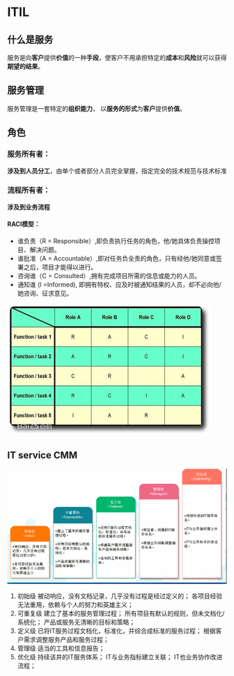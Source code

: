 # ITIL

## 什么是服务

服务是向**客户**提供**价值**的一种**手段**，使客户不用承担特定的**成本**和**风险**就可以获得**期望的结果**。

## 服务管理

服务管理是一套特定的**组织能力**， 以**服务的形式**为**客户**提供**价值**。

## 角色

### 服务所有者：

**涉及到人员分工**，由单个或者部分人员完全掌握，指定完全的技术规范与技术标准

### 流程所有者：

**涉及到业务流程**

#### RACI模型：

- 谁负责（R = Responsible）,即负责执行任务的角色，他/她具体负责操控项目、解决问题。
- 谁批准（A = Accountable）,即对任务负全责的角色，只有经他/她同意或签署之后，项目才能得以进行。
- 咨询谁（C = Consulted）,拥有完成项目所需的信息或能力的人员。
- 通知谁 (I =Informed), 即拥有特权、应及时被通知结果的人员，却不必向他/她咨询、征求意见。

![RACI图](../images/RACI.jpg)

##  IT service CMM

![CMM等级](../images/IT_service_CMM.png)

1. 初始级 
   被动响应，没有文档记录，几乎没有过程是经过定义的； 
   各项目经验无法重用，依赖与个人的努力和英雄主义；
2. 可重复级 
   建立了基本的服务管理过程； 
   所有项目有默认的规则，但未文档化/系统化； 
   产品或服务无清晰的目标和策略；
3. 定义级 
   已将IT服务过程文档化，标准化，并综合成标准的服务过程； 
   根据客户需求调整服务产品和服务过程；
4. 管理级 
   适当的工具和信息报告；
5. 优化级 
   持续该井的IT服务体系； 
   IT与业务指标建立关联； 
   IT也业务协作改进流程；
